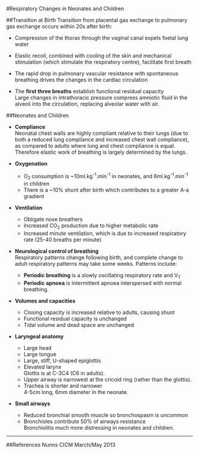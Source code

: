 #Respiratory Changes in Neonates and Children

##Transition at Birth
Transition from placental gas exchange to pulmonary gas exchange occurs within 20s after birth:
* Compression of the thorax through the vaginal canal expels foetal lung water
* Elastic recoil, combined with cooling of the skin and mechanical stimulation (which stimulate the respiratory centre), facilitate first breath

* The rapid drop in pulmonary vascular resistance with spontaneous breathing drives the changes in the cardiac circulation

* The **first three breaths** establish functional residual capacity  
Large changes in intrathoracic pressure compress amniotic fluid in the alveoli into the circulation, replacing alveolar water with air.

<object data="resources\first-breath.svg" type="image/svg+xml"></object>


##Neonates and Children
* **Compliance**  
Neonatal chest walls are highly compliant relative to their lungs (due to both a reduced lung compliance and increased chest wall compliance), as compared to adults where lung and chest compliance is equal. Therefore elastic work of breathing is largely determined by the lungs.


* **Oxygenation**  
  * O<sub>2</sub> consumption is ~10ml.kg<sup>-1</sup>.min<sup>-1</sup> in neonates, and 6ml.kg<sup>-1</sup>.min<sup>-1</sup> in children
  * There is a ~10% shunt after birth which contributes to a greater A-a gradient


* **Ventilation**  
  * Obligate nose breathers
  * Increased CO<sub>2</sub> production due to higher metabolic rate
  * Increased minute ventilation, which is due to increased respiratory rate (25-40 breaths per minute)


* **Neurological control of breathing**  
Respiratory patterns change following birth, and complete change to adult respiratory patterns may take some weeks. Patterns include:
  * **Periodic breathing** is a slowly oscillating respiratory rate and V<sub>T</sub>
  * **Periodic apnoea** is intermittent apnoea interspersed with normal breathing.


* **Volumes and capacities**  
  * Closing capacity is increased relative to adults, causing shunt
  * Functional residual capacity is unchanged
  * Tidal volume and dead space are unchanged


* **Laryngeal anatomy**  
  * Large head
  * Large tongue
  * Large, stiff, U-shaped epiglottis
  * Elevated larynx  
  Glottis is at C-3C4 (C6 in adults).
  * Upper airway is narrowest at the cricoid ring (rather than the glottis).
  * Trachea is shorter and narrower  
  4-5cm long, 6mm diameter in the neonate.
  
  
* **Small airways**  
  * Reduced bronchial smooth muscle so bronchospasm is uncommon
  * Bronchioles contribute 50% of airways resistance  
  Bronchiolitis much more distressing in neonates and children.

---
##References
Nunns
CICM March/May 2013
